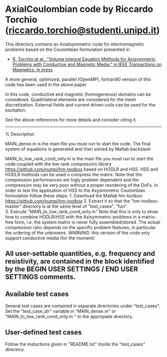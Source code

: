 # AxialCoulombian code by Riccardo Torchio (riccardo.torchio@studenti.unipd.it)

This directory contains an Axialsymmetric code for electromagnetic problems based on the Coulombian formulation presented in

* [R. Torchio et al., "Volume Integral Equation Methods for Axisymmetric Problems with Conductive and Magnetic Media," in IEEE Transactions on Magnetics. in press]()

A more general, optimized, parallel (OpenMP), fortran90 version of this code has been used in the above paper


In this code, conductive and magnetic (homogeneous) domains can be considered. 
Quadrilateral elements are considered for the mesh discretization.
External fields and current driven coils can be used for the excitation.

See the above references for more details and consider citing it.

-------------------------------------------------------------------

% Description
 
MAIN_dense.m is the main file you must run to start the code. 
                      The final system of equations is generated and then solved by Matlab backslash


MAIN_to_low_rank_cond_only.m is the main file you must run to start the code coupled with the low rank compression library https://github.com/numpi/hm-toolbox based on HODLR and HSS. 
                   		 HSS and HODLR methods can be used o compress the matrix.
                    		 Note that the compression performances are higly problem dependent and the compression may be very poor without a proper reordering of the DoFs.
		   		 In order to test the application of HSS to the Axysimmetric Coulombian formulation follow these steps:
	            			1. Download the Matlab hm-toolbox https://github.com/numpi/hm-toolbox
	            			2. Extract it so that the "hm-toolbox-master" directory is at the same level of "test_cases", "fun" 		 
		    			3. Execute "MAIN_to_low_rank_cond_only.m"
		    		 Note that this is only to show how to combine HODLR/HSS with the Axisymmetric problems in a matrix-free form, 
                   		 i.e. the system matrix is never fully assembled/stored. 
                   		 The actual compression ratio depends on the specific problem features, in particular the ordering of the unknowns.
                   		 WARNING: this version of the code only support conductive media (for the moment)

All user-settable quantities, e.g. frequency and resistivity, are contained in the block identified by the 
BEGIN USER SETTINGS / END USER SETTINGS comments.
-------------------------------------------------------------------

Available test cases
--------------------
Several test cases are contained in separate directories under "test_cases". 
Set the "test_case_dir" variable in "MAIN_dense.m" or "MAIN_to_low_rank_cond_only.m " to the appropiate directory.

User-defined test cases
-----------------------
Follow the instuctions given in "README.txt" inside the "test_cases" directory.

